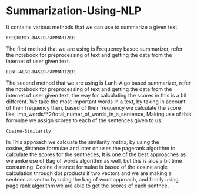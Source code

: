 # Summarization-Using-NLP
It contains various methods that we can use to summarize a given text.

    FREQUENCY-BASED-SUMMARIZER
The first method that we are using is Frequency based summarizer, refer the notebook for preprocessing of text and getting the data from the internet of user given text.

    LUNH-ALGO-BASED-SUMMARIZER
    
The second method that we are using is Lunh-Algo based summarizer, refer the notebook for preprocessing of text and getting the data from the internet of user given text, the way for calculating the scores in this is a bit different. We take the most important words in a text, by taking in account of their frequency then, based of their frequency we calculate the score like, imp_words**2/total_numer_of_words_in_a_sentence, Making use of this formulae we assign scores to each of the sentences given to us.

    Cosine-Similarity

In This approach we calcuate the similarity matrix, by using the cosine_distance formulae and later on uses the pagerank algorithm to calculate the scores for the sentneces, It is one of the best approaches as we amke use of Bag of words algorithm as well, but this is alos a bit time consuming. Cosine distance formulae is based of the cosine angle calculation through dot products if two vectors and we are making a sentnec as vector by using the bag of word approach, and finally using page rank algorithm we are able to get the scores of each sentnce.

    

